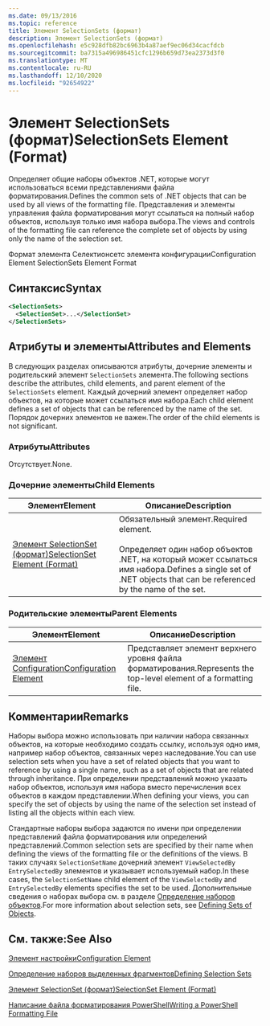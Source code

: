 ```yaml
---
ms.date: 09/13/2016
ms.topic: reference
title: Элемент SelectionSets (формат)
description: Элемент SelectionSets (формат)
ms.openlocfilehash: e5c928dfb82bc6963b4a87aef9ec06d34cacfdcb
ms.sourcegitcommit: ba7315a496986451cfc1296b659d73ea2373d3f0
ms.translationtype: MT
ms.contentlocale: ru-RU
ms.lasthandoff: 12/10/2020
ms.locfileid: "92654922"
---
```

# <a name="selectionsets-element-format"></a><span data-ttu-id="e2a23-103">Элемент SelectionSets (формат)</span><span class="sxs-lookup"><span data-stu-id="e2a23-103">SelectionSets Element (Format)</span></span>

<span data-ttu-id="e2a23-104">Определяет общие наборы объектов .NET, которые могут использоваться всеми представлениями файла форматирования.</span><span class="sxs-lookup"><span data-stu-id="e2a23-104">Defines the common sets of .NET objects that can be used by all views of the formatting file.</span></span> <span data-ttu-id="e2a23-105">Представления и элементы управления файла форматирования могут ссылаться на полный набор объектов, используя только имя набора выбора.</span><span class="sxs-lookup"><span data-stu-id="e2a23-105">The views and controls of the formatting file can reference the complete set of objects by using only the name of the selection set.</span></span>

<span data-ttu-id="e2a23-106">Формат элемента Селектионсетс элемента конфигурации</span><span class="sxs-lookup"><span data-stu-id="e2a23-106">Configuration Element SelectionSets Element Format</span></span>

## <a name="syntax"></a><span data-ttu-id="e2a23-107">Синтаксис</span><span class="sxs-lookup"><span data-stu-id="e2a23-107">Syntax</span></span>

```xml
<SelectionSets>
  <SelectionSet>...</SelectionSet>
</SelectionSets>
```

## <a name="attributes-and-elements"></a><span data-ttu-id="e2a23-108">Атрибуты и элементы</span><span class="sxs-lookup"><span data-stu-id="e2a23-108">Attributes and Elements</span></span>

<span data-ttu-id="e2a23-109">В следующих разделах описываются атрибуты, дочерние элементы и родительский элемент `SelectionSets` элемента.</span><span class="sxs-lookup"><span data-stu-id="e2a23-109">The following sections describe the attributes, child elements, and parent element of the `SelectionSets` element.</span></span> <span data-ttu-id="e2a23-110">Каждый дочерний элемент определяет набор объектов, на которые может ссылаться имя набора.</span><span class="sxs-lookup"><span data-stu-id="e2a23-110">Each child element defines a set of objects that can be referenced by the name of the set.</span></span> <span data-ttu-id="e2a23-111">Порядок дочерних элементов не важен.</span><span class="sxs-lookup"><span data-stu-id="e2a23-111">The order of the child elements is not significant.</span></span>

### <a name="attributes"></a><span data-ttu-id="e2a23-112">Атрибуты</span><span class="sxs-lookup"><span data-stu-id="e2a23-112">Attributes</span></span>

<span data-ttu-id="e2a23-113">Отсутствует.</span><span class="sxs-lookup"><span data-stu-id="e2a23-113">None.</span></span>

### <a name="child-elements"></a><span data-ttu-id="e2a23-114">Дочерние элементы</span><span class="sxs-lookup"><span data-stu-id="e2a23-114">Child Elements</span></span>

|<span data-ttu-id="e2a23-115">Элемент</span><span class="sxs-lookup"><span data-stu-id="e2a23-115">Element</span></span>|<span data-ttu-id="e2a23-116">Описание</span><span class="sxs-lookup"><span data-stu-id="e2a23-116">Description</span></span>|
|-------------|-----------------|
|[<span data-ttu-id="e2a23-117">Элемент SelectionSet (формат)</span><span class="sxs-lookup"><span data-stu-id="e2a23-117">SelectionSet Element (Format)</span></span>](./selectionset-element-format.md)|<span data-ttu-id="e2a23-118">Обязательный элемент.</span><span class="sxs-lookup"><span data-stu-id="e2a23-118">Required element.</span></span><br /><br /> <span data-ttu-id="e2a23-119">Определяет один набор объектов .NET, на который может ссылаться имя набора.</span><span class="sxs-lookup"><span data-stu-id="e2a23-119">Defines a single set of .NET objects that can be referenced by the name of the set.</span></span>|

### <a name="parent-elements"></a><span data-ttu-id="e2a23-120">Родительские элементы</span><span class="sxs-lookup"><span data-stu-id="e2a23-120">Parent Elements</span></span>

|<span data-ttu-id="e2a23-121">Элемент</span><span class="sxs-lookup"><span data-stu-id="e2a23-121">Element</span></span>|<span data-ttu-id="e2a23-122">Описание</span><span class="sxs-lookup"><span data-stu-id="e2a23-122">Description</span></span>|
|-------------|-----------------|
|[<span data-ttu-id="e2a23-123">Элемент Configuration</span><span class="sxs-lookup"><span data-stu-id="e2a23-123">Configuration Element</span></span>](./configuration-element-format.md)|<span data-ttu-id="e2a23-124">Представляет элемент верхнего уровня файла форматирования.</span><span class="sxs-lookup"><span data-stu-id="e2a23-124">Represents the top-level element of a formatting file.</span></span>|

## <a name="remarks"></a><span data-ttu-id="e2a23-125">Комментарии</span><span class="sxs-lookup"><span data-stu-id="e2a23-125">Remarks</span></span>

<span data-ttu-id="e2a23-126">Наборы выбора можно использовать при наличии набора связанных объектов, на которые необходимо создать ссылку, используя одно имя, например набор объектов, связанных через наследование.</span><span class="sxs-lookup"><span data-stu-id="e2a23-126">You can use selection sets when you have a set of related objects that you want to reference by using a single name, such as a set of objects that are related through inheritance.</span></span> <span data-ttu-id="e2a23-127">При определении представлений можно указать набор объектов, используя имя набора вместо перечисления всех объектов в каждом представлении.</span><span class="sxs-lookup"><span data-stu-id="e2a23-127">When defining your views, you can specify the set of objects by using the name of the selection set instead of listing all the objects within each view.</span></span>

<span data-ttu-id="e2a23-128">Стандартные наборы выбора задаются по имени при определении представлений файла форматирования или определений представлений.</span><span class="sxs-lookup"><span data-stu-id="e2a23-128">Common selection sets are specified by their name when defining the views of the formatting file or the definitions of the views.</span></span> <span data-ttu-id="e2a23-129">В таких случаях `SelectionSetName` дочерний элемент `ViewSelectedBy` `EntrySelectedBy` элементов и указывает используемый набор.</span><span class="sxs-lookup"><span data-stu-id="e2a23-129">In these cases, the `SelectionSetName` child element of the `ViewSelectedBy` and `EntrySelectedBy` elements specifies the set to be used.</span></span> <span data-ttu-id="e2a23-130">Дополнительные сведения о наборах выбора см. в разделе [Определение наборов объектов](./defining-selection-sets.md).</span><span class="sxs-lookup"><span data-stu-id="e2a23-130">For more information about selection sets, see [Defining Sets of Objects](./defining-selection-sets.md).</span></span>

## <a name="see-also"></a><span data-ttu-id="e2a23-131">См. также:</span><span class="sxs-lookup"><span data-stu-id="e2a23-131">See Also</span></span>

[<span data-ttu-id="e2a23-132">Элемент настройки</span><span class="sxs-lookup"><span data-stu-id="e2a23-132">Configuration Element</span></span>](./configuration-element-format.md)

[<span data-ttu-id="e2a23-133">Определение наборов выделенных фрагментов</span><span class="sxs-lookup"><span data-stu-id="e2a23-133">Defining Selection Sets</span></span>](./defining-selection-sets.md)

[<span data-ttu-id="e2a23-134">Элемент SelectionSet (формат)</span><span class="sxs-lookup"><span data-stu-id="e2a23-134">SelectionSet Element (Format)</span></span>](./selectionset-element-format.md)

[<span data-ttu-id="e2a23-135">Написание файла форматирования PowerShell</span><span class="sxs-lookup"><span data-stu-id="e2a23-135">Writing a PowerShell Formatting File</span></span>](./writing-a-powershell-formatting-file.md)

